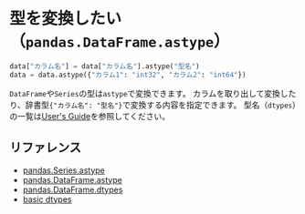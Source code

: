 # 型を変換したい（``pandas.DataFrame.astype``）

```python
data["カラム名"] = data["カラム名"].astype("型名")
data = data.astype({"カラム1": "int32", "カラム2": "int64"})
```

``DataFrame``や``Series``の型は``astype``で変換できます。
カラムを取り出して変換したり、辞書型``{"カラム名": "型名"}``で変換する内容を指定できます。
型名（``dtypes``）の一覧は[User's Guide](https://pandas.pydata.org/pandas-docs/stable/user_guide/basics.html#basics-dtypes)を参照してください。

## リファレンス

- [pandas.Series.astype](https://pandas.pydata.org/docs/reference/api/pandas.Series.astype.html)
- [pandas.DataFrame.astype](https://pandas.pydata.org/docs/reference/api/pandas.DataFrame.astype.html)
- [pandas.DataFrame.dtypes](https://pandas.pydata.org/docs/reference/api/pandas.DataFrame.dtypes.html)
- [basic dtypes](https://pandas.pydata.org/pandas-docs/stable/user_guide/basics.html#basics-dtypes)
